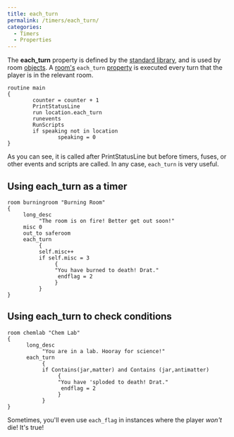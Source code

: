 ```yaml
---
title: each_turn
permalink: /timers/each_turn/
categories: 
  - Timers
  - Properties
---
```


The **each_turn** property is defined by the
[standard library](library/), and is used by room
[objects](basics/objects/). A [room's](basics/rooms/) `each_turn`
[property](properties/) is executed every turn that the player
is in the relevant room.

    routine main
    {
            counter = counter + 1
            PrintStatusLine
            run location.each_turn
            runevents
            RunScripts
            if speaking not in location
                    speaking = 0
    }

As you can see, it is called after PrintStatusLine but before timers,
fuses, or other events and scripts are called. In any case, `each_turn`
is very useful.

## Using each_turn as a timer

    room burningroom "Burning Room"
    {
         long_desc
              "The room is on fire! Better get out soon!"
         misc 0
         out_to saferoom
         each_turn
              {
              self.misc++
              if self.misc = 3
                   {
                   "You have burned to death! Drat."
                    endflag = 2
                   }
              }
    }

## Using each_turn to check conditions

    room chemlab "Chem Lab"
    {
          long_desc
               "You are in a lab. Hooray for science!"
          each_turn
               {
               if Contains(jar,matter) and Contains (jar,antimatter)
                    {
                    "You have 'sploded to death! Drat."
                     endflag = 2
                    }
               }
    }

Sometimes, you'll even use `each_flag` in instances where the player
*won't* die! It's true!
